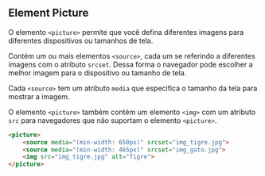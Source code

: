 ## Element Picture

O elemento `<picture>` permite que você defina diferentes imagens para diferentes dispositivos ou tamanhos de tela.

Contém um ou mais elementos `<source>`, cada um se referindo a diferentes imagens com o atributo `srcset`. Dessa forma o navegador pode escolher a melhor imagem para o dispositivo ou tamanho de tela.

Cada `<source>` tem um atributo `media` que especifica o tamanho da tela para mostrar a imagem.

O elemento `<picture>` também contém um elemento `<img>` com um atributo `src` para navegadores que não suportam o elemento `<picture>`.

```html
<picture>
    <source media="(min-width: 650px)" srcset="img_tigre.jpg">
    <source media="(min-width: 465px)" srcset="img_gato.jpg">
    <img src="img_tigre.jpg" alt="Tigre">
</picture>
```